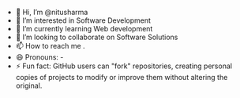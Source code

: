 - 👋 Hi, I’m @nitusharma
- 👀 I’m interested in Software Development
- 🌱 I’m currently learning Web development
- 💞️ I’m looking to collaborate on Software Solutions
- 📫 How to reach me .
- 😄 Pronouns: -
- ⚡ Fun fact: GitHub users can "fork" repositories, creating personal copies of projects to modify or improve them without altering the original.

<!---
nitusharma7041092078/nitusharma7041092078 is a ✨ special ✨ repository because its `README.md` (this file) appears on your GitHub profile.
You can click the Preview link to take a look at your changes.
--->
